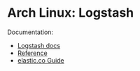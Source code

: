 Arch Linux: Logstash
=====

Documentation:

* [Logstash docs](http://logstash.net/docs/1.4.2/)
* [Reference](http://www.elastic.co/guide/en/logstash/current/index.html)
* [elastic.co Guide](http://www.elastic.co/guide/)
